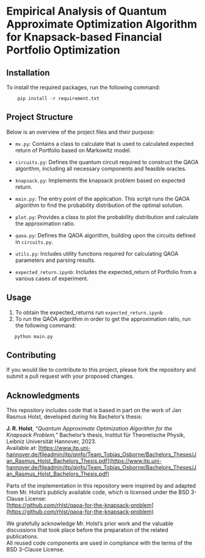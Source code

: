 
# Empirical Analysis of Quantum Approximate Optimization Algorithm for Knapsack-based Financial Portfolio Optimization


## Installation
To install the required packages, run the following command:

```
    pip install -r requirement.txt 
```



## Project Structure

Below is an overview of the project files and their purpose:

- `mv.py`: Contains a class to calculate that is used to calculated expected return of Portfolio based on Markowitz model.

- `circuits.py`: Defines the quantum circuit required to construct the QAOA algorithm, including all necessary components and feasible oracles.

- `knapsack.py`: Implements the knapsack problem based on expected return.

- `main.py`: The entry point of the application. This script runs the QAOA algorithm to find the probability distribution of the optimal solution.

- `plot.py`: Provides a class to plot the probability distribution and calculate the approximation ratio.

- `qaoa.py`: Defines the QAOA algorithm, building upon the circuits defined in `circuits.py`.

- `utils.py`: Includes utility functions required for calculating QAOA parameters and parsing results.

- `expected_return.ipynb`: Includes the expected_return of Portfolio from a various cases of experiment.

## Usage

 1.  To obtain the expected_returns run `expected_return.ipynb`
 2.  To run the QAOA algorithm in order to get the approximation ratio, run the following command:
 

```
   python main.py
```
## Contributing

If you would like to contribute to this project, please fork the repository and submit a pull request with your proposed changes.

## Acknowledgments

This repository includes code that is based in part on the work of Jan Rasmus Holst, developed during his Bachelor’s thesis:

**J. R. Holst**, *“Quantum Approximate Optimization Algorithm for the Knapsack Problem,”* Bachelor’s thesis, Institut für Theoretische Physik, Leibniz Universität Hannover, 2023.  
Available at: [https://www.itp.uni-hannover.de/fileadmin/itp/qinfo/Team_Tobias_Osborne/Bachelors_Theses/Jan_Rasmus_Holst_Bachelors_Thesis.pdf](https://www.itp.uni-hannover.de/fileadmin/itp/qinfo/Team_Tobias_Osborne/Bachelors_Theses/Jan_Rasmus_Holst_Bachelors_Thesis.pdf)

Parts of the implementation in this repository were inspired by and adapted from Mr. Holst’s publicly available code, which is licensed under the BSD 3-Clause License:  
[https://github.com/rhlst/qaoa-for-the-knapsack-problem](https://github.com/rhlst/qaoa-for-the-knapsack-problem)

We gratefully acknowledge Mr. Holst’s prior work and the valuable discussions that took place before the preparation of the related publications.  
All reused code components are used in compliance with the terms of the BSD 3-Clause License.



